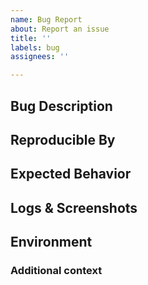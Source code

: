 ```yaml
---
name: Bug Report
about: Report an issue
title: ''
labels: bug
assignees: ''

---
```


## Bug Description

<!-- A clear and concise description of what the bug is. -->

## Reproducible By

<!-- A step by step list on how the bug can be reproduced for examination. -->

## Expected Behavior

<!-- A clear and concise description of what you expected to happen. -->

## Logs & Screenshots

<!-- If applicable, add screenshots to help explain your problem, or 
alternatively add your console logs here. -->

## Environment

<!-- This is just your OS and environment information [e.g. Ubuntu 18.04 LTS,
Node v14.14.0] -->

### Additional context

<!-- Add any other context about the problem here. -->
